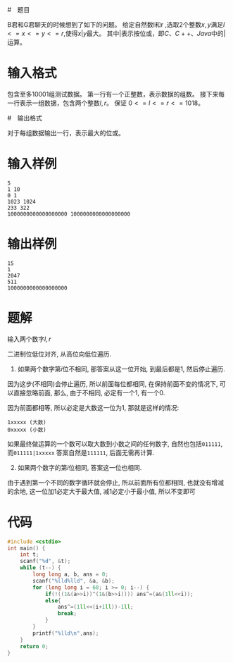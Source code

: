 #　题目

B君和G君聊天的时候想到了如下的问题。
给定自然数l和r ,选取2个整数$x,y$满足$l <= x <= y <= r$,使得$x|y$最大。
其中$|$表示按位或，即$C、 C++、 Java$中的$|$运算。

# 输入格式

包含至多$10001$组测试数据。
第一行有一个正整数，表示数据的组数。
接下来每一行表示一组数据，包含两个整数$l,r$。
保证 $0 <= l <= r <= 1018$。

#　输出格式

对于每组数据输出一行，表示最大的位或。

# 输入样例

```
5
1 10
0 1
1023 1024
233 322
1000000000000000000 1000000000000000000
```

# 输出样例

```
15
1
2047
511
1000000000000000000
```

# 题解

输入两个数字$l,r$

二进制位低位对齐, 从高位向低位遍历.

1. 如果两个数字第$i$位不相同, 那答案从这一位开始, 到最后都是$1$, 然后停止遍历.

因为这步(不相同)会停止遍历, 所以前面每位都相同, 在保持前面不变的情况下, 可以直接忽略前面, 那么, 由于不相同, 必定有一个$1$, 有一个$0$.

因为前面都相等, 所以必定是大数这一位为$1$, 那就是这样的情况:

```
1xxxxx (大数)
0xxxxx (小数)
```

如果最终做运算的一个数可以取大数到小数之间的任何数字, 自然也包括`011111`, 而`011111|1xxxxx` 答案自然是`111111`, 后面无需再计算.

2. 如果两个数字的第$i$位相同, 答案这一位也相同.

由于遇到第一个不同的数字循环就会停止,  所以前面所有位都相同, 也就没有增减的余地, 这一位加1必定大于最大值, 减1必定小于最小值, 所以不变即可

# 代码

```cpp
#include <cstdio>
int main() {
    int t;
    scanf("%d", &t);
    while (t--) {
        long long a, b, ans = 0;
        scanf("%lld%lld", &a, &b);
        for (long long i = 60; i >= 0; i--) {
            if(!((1&(a>>i))^(1&(b>>i)))) ans^=(a&(1ll<<i));
            else{
                ans^=(1ll<<(i+1ll))-1ll;
                break;
            }
        }
        printf("%lld\n",ans);
    }
    return 0;
}
```
